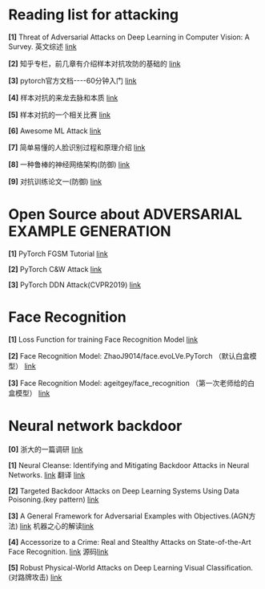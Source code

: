 # Reading list for attacking

**[1]**   Threat of Adversarial Attacks on Deep Learning in Computer Vision: A Survey. 英文综述 [link](https://arxiv.org/pdf/1801.00553.pdf)   

**[2]**   知乎专栏，前几章有介绍样本对抗攻防的基础的 [link](https://zhuanlan.zhihu.com/c_170476465) 

**[3]**   pytorch官方文档----60分钟入门  [link](https://pytorch.org/tutorials/beginner/deep_learning_60min_blitz.html) 

**[4]**   样本对抗的来龙去脉和本质  [link](http://baijiahao.baidu.com/s?id=1596201339578975526&wfr=spider&for=pc) 

**[5]**   样本对抗的一个相关比赛  [link](https://tianchi.aliyun.com/competition/entrance/231701/introduction?spm=5176.12281957.1004.2.38b04c2aac5bGR) 

**[6]**   Awesome ML Attack  [link](https://github.com/yenchenlin/awesome-adversarial-machine-learning) 

**[7]**   简单易懂的人脸识别过程和原理介绍 [link](https://blog.csdn.net/LEON1741/article/details/81358974) 

**[8]**   一种鲁棒的神经网络架构(防御) [link](https://arxiv.org/abs/1802.07896)

**[9]**   对抗训练论文一(防御) [link](https://arxiv.org/abs/1805.04807)


# Open Source about ADVERSARIAL EXAMPLE GENERATION

**[1]** PyTorch FGSM Tutorial [link](https://pytorch.org/tutorials/beginner/fgsm_tutorial.html)

**[2]** PyTorch C&W Attack [link](https://github.com/rwightman/pytorch-nips2017-attack-example)

**[3]** PyTorch DDN Attack(CVPR2019) [link](https://github.com/jeromerony/fast_adversarial)

# Face Recognition

**[1]** Loss Function for training Face Recognition Model [link](https://zhuanlan.zhihu.com/p/34404607)

**[2]** Face Recognition Model: ZhaoJ9014/face.evoLVe.PyTorch （默认白盒模型） [link](https://github.com/ZhaoJ9014/face.evoLVe.PyTorch)

**[3]** Face Recognition Model: ageitgey/face_recognition （第一次老师给的白盒模型） [link](https://github.com/ageitgey/face_recognition)



# Neural network backdoor

**[0]**  浙大的一篇调研 [link](https://nesa.zju.edu.cn/download/%E9%9D%A2%E5%90%91%E6%B7%B1%E5%BA%A6%E5%AD%A6%E4%B9%A0%E7%B3%BB%E7%BB%9F%E7%9A%84%E5%AF%B9%E6%8A%97%E6%A0%B7%E6%9C%AC%E6%94%BB%E5%87%BB%E4%B8%8E%E9%98%B2%E5%BE%A1by%E5%87%8C%E7%A5%A5%E7%AD%89.pdf)

**[1]** Neural Cleanse: Identifying and Mitigating Backdoor Attacks in Neural Networks. [link](http://people.cs.uchicago.edu/~ravenben/publications/pdf/backdoor-sp19.pdf)   翻译 [link](https://blog.csdn.net/qq_38232598/article/details/89244310)

**[2]** Targeted Backdoor Attacks on Deep Learning Systems Using Data Poisoning.(key pattern) [link](https://arxiv.org/pdf/1712.05526.pdf)

**[3]** A General Framework for Adversarial Examples with Objectives.(AGN方法) [link](https://arxiv.org/pdf/1801.00349.pdf)  机器之心的解读[link](https://www.jiqizhixin.com/articles/2018-01-08-5)

**[4]** Accessorize to a Crime: Real and Stealthy Attacks on State-of-the-Art Face Recognition. [link](https://www.cs.cmu.edu/~sbhagava/papers/face-rec-ccs16.pdf)   源码[link](https://github.com/mahmoods01/accessorize-to-a-crime)

**[5]** Robust Physical-World Attacks on Deep Learning Visual Classification.(对路牌攻击) [link](https://arxiv.org/pdf/1707.08945.pdf)


